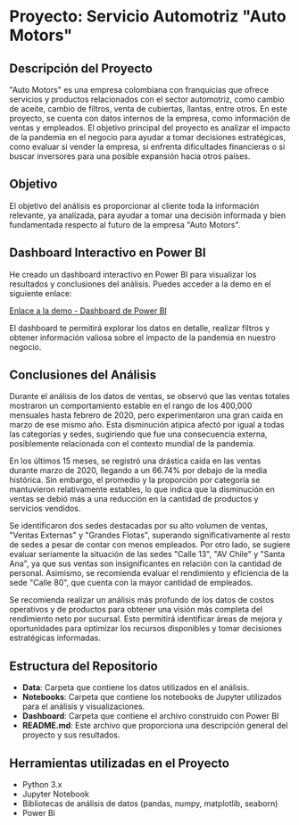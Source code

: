 # Proyecto: Servicio Automotriz "Auto Motors"

## Descripción del Proyecto
"Auto Motors" es una empresa colombiana con franquicias que ofrece servicios y productos relacionados con el sector automotriz, como cambio de aceite, cambio de filtros, venta de cubiertas, llantas, entre otros. En este proyecto, se cuenta con datos internos de la empresa, como información de ventas y empleados. El objetivo principal del proyecto es analizar el impacto de la pandemia en el negocio para ayudar a tomar decisiones estratégicas, como evaluar si vender la empresa, si enfrenta dificultades financieras o si buscar inversores para una posible expansión hacia otros países.

## Objetivo
El objetivo del análisis es proporcionar al cliente toda la información relevante, ya analizada, para ayudar a tomar una decisión informada y bien fundamentada respecto al futuro de la empresa "Auto Motors".

## Dashboard Interactivo en Power BI

He creado un dashboard interactivo en Power BI para visualizar los resultados y conclusiones del análisis. Puedes acceder a la demo en el siguiente enlace:

[Enlace a la demo - Dashboard de Power BI](https://youtube.com)

El dashboard te permitirá explorar los datos en detalle, realizar filtros y obtener información valiosa sobre el impacto de la pandemia en nuestro negocio.


## Conclusiones del Análisis
Durante el análisis de los datos de ventas, se observó que las ventas totales mostraron un comportamiento estable en el rango de los 400,000 mensuales hasta febrero de 2020, pero experimentaron una gran caída en marzo de ese mismo año. Esta disminución atípica afectó por igual a todas las categorías y sedes, sugiriendo que fue una consecuencia externa, posiblemente relacionada con el contexto mundial de la pandemia.

En los últimos 15 meses, se registró una drástica caída en las ventas durante marzo de 2020, llegando a un 66.74% por debajo de la media histórica. Sin embargo, el promedio y la proporción por categoría se mantuvieron relativamente estables, lo que indica que la disminución en ventas se debió más a una reducción en la cantidad de productos y servicios vendidos.

Se identificaron dos sedes destacadas por su alto volumen de ventas, "Ventas Externas" y "Grandes Flotas", superando significativamente al resto de sedes a pesar de contar con menos empleados. Por otro lado, se sugiere evaluar seriamente la situación de las sedes "Calle 13", "AV Chile" y "Santa Ana", ya que sus ventas son insignificantes en relación con la cantidad de personal. Asimismo, se recomienda evaluar el rendimiento y eficiencia de la sede "Calle 80", que cuenta con la mayor cantidad de empleados.

Se recomienda realizar un análisis más profundo de los datos de costos operativos y de productos para obtener una visión más completa del rendimiento neto por sucursal. Esto permitirá identificar áreas de mejora y oportunidades para optimizar los recursos disponibles y tomar decisiones estratégicas informadas.

## Estructura del Repositorio
- **Data**: Carpeta que contiene los datos utilizados en el análisis.
- **Notebooks**: Carpeta que contiene los notebooks de Jupyter utilizados para el análisis y visualizaciones.
- **Dashboard**: Carpeta que contiene el archivo construido con Power BI  
- **README.md**: Este archivo que proporciona una descripción general del proyecto y sus resultados.

## Herramientas utilizadas en el Proyecto
- Python 3.x
- Jupyter Notebook
- Bibliotecas de análisis de datos (pandas, numpy, matplotlib, seaborn)
- Power Bi
